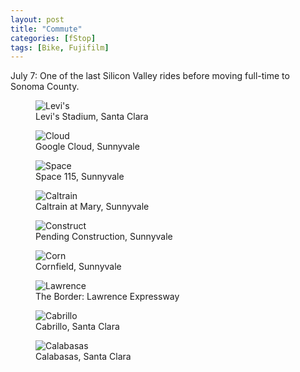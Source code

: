 ```yaml
---
layout: post
title: "Commute"
categories: [fStop]
tags: [Bike, Fujifilm]
---
```


July 7: One of the last Silicon Valley rides before moving full-time to Sonoma County.

<figure class="align-center">
<img alt="Levi's" src="{{ site.url}}/img/pix2018/commute/bjorke_Flash_KBXF8024.jpg">
<figcaption>Levi's Stadium, Santa Clara</figcaption>
</figure>

<figure class="align-center">
<img alt="Cloud" src="{{ site.url}}/img/pix2018/commute/bjorke_Flash_KBXF8027.jpg">
<figcaption>Google Cloud, Sunnyvale</figcaption>
</figure>

<figure class="align-center">
<img alt="Space" src="{{ site.url}}/img/pix2018/commute/bjorke_Flash_KBXF8034.jpg">
<figcaption>Space 115, Sunnyvale</figcaption>
</figure>

<figure class="align-center">
<img alt="Caltrain" src="{{ site.url}}/img/pix2018/commute/bjorke_Flash_KBXF8037.jpg">
<figcaption>Caltrain at Mary, Sunnyvale</figcaption>
</figure>

<figure class="align-center">
<img alt="Construct" src="{{ site.url}}/img/pix2018/commute/bjorke_Flash_KBXF8044.jpg">
<figcaption>Pending Construction, Sunnyvale</figcaption>
</figure>

<figure class="align-center">
<img alt="Corn" src="{{ site.url}}/img/pix2018/commute/bjorke_Flash_KBXF8048.jpg">
<figcaption>Cornfield, Sunnyvale</figcaption>
</figure>

<figure class="align-center">
<img alt="Lawrence" src="{{ site.url}}/img/pix2018/commute/bjorke_Flash_KBXF8051.jpg">
<figcaption>The Border: Lawrence Expressway</figcaption>
</figure>

<figure class="align-center">
<img alt="Cabrillo" src="{{ site.url}}/img/pix2018/commute/bjorke_Flash_KBXF8054.jpg">
<figcaption>Cabrillo, Santa Clara</figcaption>
</figure>

<figure class="align-center">
<img alt="Calabasas" src="{{ site.url}}/img/pix2018/commute/bjorke_Flash_KBXF8055.jpg">
<figcaption>Calabasas, Santa Clara</figcaption>
</figure>

